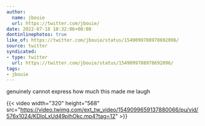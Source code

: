 ```yaml
---
author:
  name: jbouie
  url: https://twitter.com/jbouie/
date: 2022-07-18 18:32:06+00:00
dontinlinephotos: true
like_of: https://twitter.com/jbouie/status/1549099708978692096/
source: twitter
syndicated:
- type: twitter
  url: https://twitter.com/jbouie/status/1549099708978692096/
tags:
- jbouie
---
```


genuinely cannot express how much this made me laugh 

{{< video width="320" height="568" src="https://video.twimg.com/ext_tw_video/1549099659137880066/pu/vid/576x1024/KDloLxUd49plhOkc.mp4?tag=12" >}}